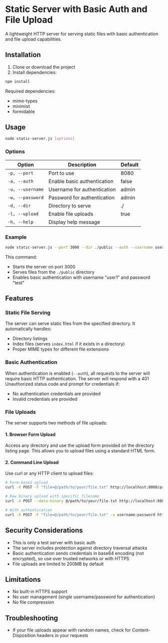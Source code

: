 # Static Server with Basic Auth and File Upload

A lightweight HTTP server for serving static files with basic authentication and file upload capabilities.

## Installation

1. Clone or download the project
2. Install dependencies:

```bash
npm install
```

Required dependencies:
- mime-types
- minimist
- formidable

## Usage

```bash
node static-server.js [options]
```

### Options

| Option            | Description                               | Default   |
|-------------------|-------------------------------------------|-----------|
| `-p, --port`      | Port to use                               | 8080      |
| `-a, --auth`      | Enable basic authentication               | false     |
| `-u, --username`  | Username for authentication               | admin     |
| `-w, --password`  | Password for authentication               | admin     |
| `-d, --dir`       | Directory to serve                        | ./        |
| `-l, --upload`    | Enable file uploads                       | true      |
| `-h, --help`      | Display help message                      |           |

### Example

```bash
node static-server.js --port 3000 --dir ./public --auth --username user1 --password test
```

This command:
- Starts the server on port 3000
- Serves files from the `./public` directory
- Enables basic authentication with username "user1" and password "test"

## Features

### Static File Serving

The server can serve static files from the specified directory. It automatically handles:
- Directory listings
- Index files (serves `index.html` if it exists in a directory)
- Proper MIME types for different file extensions

### Basic Authentication

When authentication is enabled (`--auth`), all requests to the server will require basic HTTP authentication. The server will respond with a 401 Unauthorized status code and prompt for credentials if:
- No authentication credentials are provided
- Invalid credentials are provided

### File Uploads

The server supports two methods of file uploads:

#### 1. Browser Form Upload

Access any directory and use the upload form provided on the directory listing page. This allows you to upload files using a standard HTML form.

#### 2. Command Line Upload

Use curl or any HTTP client to upload files:

```bash
# Form-based upload
curl -X POST -F "file=@/path/to/your/file.txt" http://localhost:8080/path/to/upload/directory?upload

# Raw binary upload with specific filename
curl -X POST --data-binary @/path/to/your/file.txt http://localhost:8080/path/to/upload/directory/filename.txt

# With authentication
curl -X POST -F "file=@/path/to/your/file.txt" -u username:password http://localhost:8080/path/to/upload/directory?upload
```

## Security Considerations

- This is only a test server with basic auth
- The server includes protection against directory traversal attacks
- Basic authentication sends credentials in base64 encoding (not encrypted), so use over trusted networks or with HTTPS
- File uploads are limited to 200MB by default

## Limitations

- No built-in HTTPS support
- No user management (single username/password for authentication)
- No file compression

## Troubleshooting

- If your file uploads appear with random names, check for Content-Disposition headers in your requests
